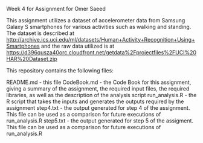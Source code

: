 Week 4 for Assignment for Omer Saeed

This assignment utilizes a dataset of accelerometer data from Samsung Galaxy S smartphones for
various activities such as walking and standing.  The dataset is described at
http://archive.ics.uci.edu/ml/datasets/Human+Activity+Recognition+Using+Smartphones
and the raw data utilized is at
https://d396qusza40orc.cloudfront.net/getdata%2Fprojectfiles%2FUCI%20HAR%20Dataset.zip


This repository contains the following files:

README.md - this file
CodeBook.md - the Code Book for this assignment, giving a summary of the assignment, the required input files, the required libraries, as well as the description of the analysis script
run_analysis.R - the R script that takes the inputs and generates the outputs required by the assignment
step4.txt - the output generated for step 4 of the assignment. This file can be used as a comparison for future executions of run_analysis.R
step5.txt - the output generated for step 5 of the assigment.  This file can be used as a comparison for future executions of run_analysis.R